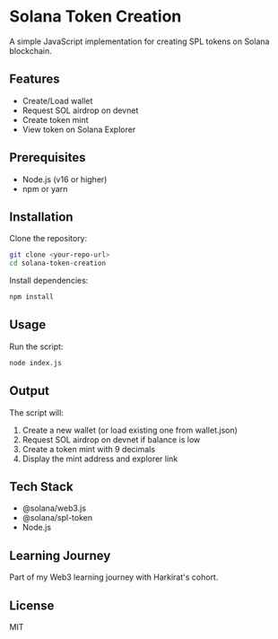 # Solana Token Creation

A simple JavaScript implementation for creating SPL tokens on Solana blockchain.

## Features

- Create/Load wallet
- Request SOL airdrop on devnet
- Create token mint
- View token on Solana Explorer

## Prerequisites

- Node.js (v16 or higher)
- npm or yarn

## Installation

Clone the repository:
```bash
git clone <your-repo-url>
cd solana-token-creation
```

Install dependencies:
```bash
npm install
```

## Usage

Run the script:
```bash
node index.js
```

## Output

The script will:
1. Create a new wallet (or load existing one from wallet.json)
2. Request SOL airdrop on devnet if balance is low
3. Create a token mint with 9 decimals
4. Display the mint address and explorer link

## Tech Stack

- @solana/web3.js
- @solana/spl-token
- Node.js

## Learning Journey

Part of my Web3 learning journey with Harkirat's cohort.

## License

MIT
